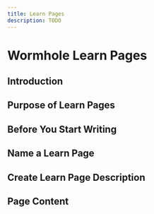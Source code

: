 ```yaml
---
title: Learn Pages
description: TODO
---
```


# Wormhole Learn Pages

## Introduction

## Purpose of Learn Pages

## Before You Start Writing

## Name a Learn Page

## Create Learn Page Description

## Page Content